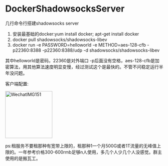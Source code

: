 # DockerShadowsocksServer

几行命令行搭建shadowsocks server

1. 安装最基础的docker:yum install docker; apt-get install docker
2. docker pull shadowsocks/shadowsocks-libev
3. docker run -e PASSWORD=helloworld -e METHOD=aes-128-cfb -p22360:8388 -p22360:8388/udp -d shadowsocks/shadowsocks-libev

其中helloworld是密码，22360是对外端口 -p后面没有空格，aes-128-cfb是加密算法，用其他算法速度明显变慢，经过测试这个是最快的。不管不问稳定运行半年没问题。

客户端配置:

<img width="150" alt="WechatIMG151" src="https://user-images.githubusercontent.com/2038071/110611311-0f008000-81ca-11eb-97b4-18fb7aa1d941.png">


ps:租服务不要租那种有宽带上限的，租那种1一个月500G或者1T流量的无峰值上限的。一年参考价格300-600rmb足够n人使用，多几个人少几个人没感觉。群主使用的是搬瓦工。
